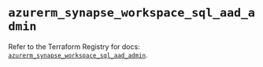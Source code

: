 # `azurerm_synapse_workspace_sql_aad_admin`

Refer to the Terraform Registry for docs: [`azurerm_synapse_workspace_sql_aad_admin`](https://registry.terraform.io/providers/hashicorp/azurerm/3.86.0/docs/resources/synapse_workspace_sql_aad_admin).
